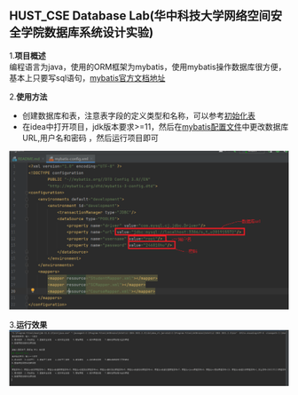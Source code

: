## HUST_CSE Database Lab(华中科技大学网络空间安全学院数据库系统设计实验)
1.**项目概述**  
编程语言为java，使用的ORM框架为mybatis，使用mybatis操作数据库很方便，基本上只要写sql语句，<a href="https://mybatis.org/mybatis-3/zh/index.html">mybatis官方文档地址</a>  

2.**使用方法**  
+ 创建数据库和表，注意表字段的定义类型和名称，可以参考[初始化表](./init.sql)
+ 在idea中打开项目，jdk版本要求>=11，然后在[mybatis配置文件](./src/main/resources/mybatis-config.xml)中更改数据库URL,用户名和密码
，然后运行项目即可
  
![更改数据库配置](./image/config.png)    

3.**运行效果**
![程序运行截图](./image/program.png)
